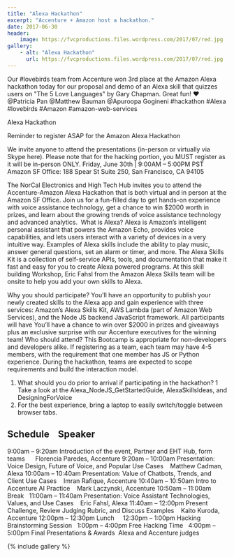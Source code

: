 ```yaml
---
title: "Alexa Hackathon"
excerpt: "Accenture + Amazon host a hackathon."
date: 2017-06-30
header:
    image: https://fvcproductions.files.wordpress.com/2017/07/red.jpg
gallery:
    - alt: "Alexa Hackathon"
      url: https://fvcproductions.files.wordpress.com/2017/07/red.jpg
---
```


Our #lovebirds team from Accenture won 3rd place at the Amazon Alexa hackathon today for our proposal and demo of an Alexa skill that quizzes users on "The 5 Love Languages" by Gary Chapman. Great fun! ❤️ @Patricia Pan @Matthew Bauman @Apuroopa Gogineni #hackathon #Alexa #lovebirds #Amazon #amazon-web-services

Alexa Hackathon

Reminder to register ASAP for the Amazon Alexa Hackathon

We invite anyone to attend the presentations (in-person or virtually via Skype here). Please note that for the hacking portion, you MUST register as it will be in-person ONLY.
Friday, June 30th | 9:00AM – 5:00PM PST
Amazon SF Office: 188 Spear St Suite 250, San Francisco, CA 94105

The NorCal Electronics and High Tech Hub invites you to attend the Accenture-Amazon Alexa Hackathon that is both virtual and in person at the Amazon SF Office. Join us for a fun-filled day to get hands-on experience with voice assistance technology, get a chance to win $2000 worth in prizes, and learn about the growing trends of voice assistance technology and advanced analytics. 
What is Alexa?
Alexa is Amazon’s intelligent personal assistant that powers the Amazon Echo, provides voice capabilities, and lets users interact with a variety of devices in a very intuitive way. Examples of Alexa skills include the ability to play music, answer general questions, set an alarm or timer, and more. The Alexa Skills Kit is a collection of self-service APIs, tools, and documentation that make it fast and easy for you to create Alexa powered programs. At this skill building Workshop, Eric Fahsl from the Amazon Alexa Skills team will be onsite to help you add your own skills to Alexa. 

Why you should participate?
You’ll have an opportunity to publish your newly created skills to the Alexa app and gain experience with three services: Amazon’s Alexa Skills Kit, AWS Lambda (part of Amazon Web Services), and the Node JS backend JavaScript framework. All participants will have You’ll have a chance to win over $2000 in prizes and giveaways plus an exclusive surprise with our Accenture executives for the winning team!
Who should attend?
This Bootcamp is appropriate for non-developers and developers alike. If registering as a team, each team may have 4-5 members, with the requirement that one member has JS or Python experience. During the hackathon, teams are expected to scope requirements and build the interaction model.
1. What should you do prior to arrival if participating in the hackathon?				1	Take a look at the Alexa_NodeJS_GetStartedGuide, AlexaSkillsIdeas, and DesigningForVoice
2. For the best experience, bring a laptop to easily switch/toggle between browser tabs.
 
## Schedule		   Speaker
9:00am – 9:20am	Introduction of the event, Partner and EHT Hub, form teams  	   Florencia Paredes, Accenture
9:20am – 10:00am	Presentation: Voice Design, Future of Voice, and Popular Use Cases	   Matthew Cadman, Alexa
10:00am – 10:40am	Presentation: Value of Chatbots, Trends, and Client Use Cases	   Imran Rafique, Accenture
10:40am – 10:50am	Intro to Accenture AI Practice	   Mark Laczynski, Accenture
10:50am – 11:00am	Break	 
11:00am – 11:40am	Presentation: Voice Assistant Technologies, Values, and Use Cases	   Eric Fahsl, Alexa
11:40am – 12:00pm	Present Challenge, Review Judging Rubric, and Discuss Examples	   Kaito Kuroda, Accenture
12:00pm – 12:30pm	Lunch	  
 12:30pm – 1:00pm	Hacking Brainstorming Session	 
1:00pm – 4:00pm	Free Hacking Time	 
4:00pm – 5:00pm	Final Presentations & Awards	 Alexa and Accenture judges

{% include gallery %}